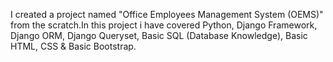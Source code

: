 

I created a project named "Office Employees Management System (OEMS)" from the scratch.In this project i have covered Python, Django Framework, Django ORM, Django Queryset, Basic SQL (Database Knowledge), Basic HTML, CSS & Basic Bootstrap.
